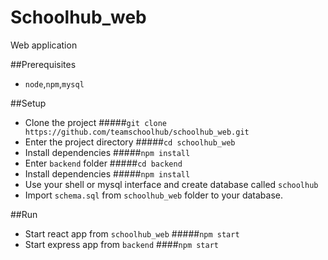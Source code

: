 # Schoolhub_web

Web application

##Prerequisites

- `node`,`npm`,`mysql`

##Setup

- Clone the project #####`git clone https://github.com/teamschoolhub/schoolhub_web.git`
- Enter the project directory #####`cd schoolhub_web`
- Install dependencies #####`npm install`
- Enter `backend` folder #####`cd backend`
- Install dependencies #####`npm install`
- Use your shell or mysql interface and create database called `schoolhub`
- Import `schema.sql` from `schoolhub_web` folder to your database.

##Run

- Start react app from `schoolhub_web` #####`npm start`
- Start express app from `backend` ####`npm start`
